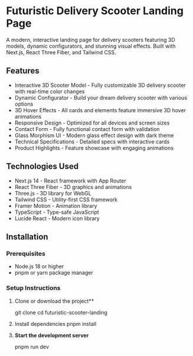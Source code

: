 #  Futuristic Delivery Scooter Landing Page

A modern, interactive landing page for delivery scooters featuring 3D models, dynamic configurators, and stunning visual effects. Built with Next.js, React Three Fiber, and Tailwind CSS.

##  Features

- Interactive 3D Scooter Model - Fully customizable 3D delivery scooter with real-time color changes
- Dynamic Configurator - Build your dream delivery scooter with various options
- 3D Hover Effects - All cards and elements feature immersive 3D hover animations
- Responsive Design - Optimized for all devices and screen sizes
- Contact Form - Fully functional contact form with validation
- Glass Morphism UI - Modern glass effect design with dark theme
- Technical Specifications - Detailed specs with interactive cards
- Product Highlights - Feature showcase with engaging animations

##  Technologies Used

- Next.js 14 - React framework with App Router
- React Three Fiber - 3D graphics and animations
- Three.js - 3D library for WebGL
- Tailwind CSS - Utility-first CSS framework
- Framer Motion - Animation library
- TypeScript - Type-safe JavaScript
- Lucide React - Modern icon library

##  Installation

### Prerequisites

- Node.js 18 or higher
- pnpm or yarn package manager

### Setup Instructions

1. Clone or download the project**

   git clone <repository-url>
   cd futuristic-scooter-landing

2. Install dependencies
   pnpm install

3. **Start the development server**

   pnpm run dev
   
